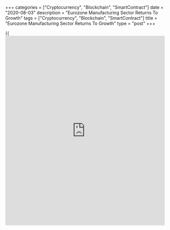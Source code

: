 +++
categories = ["Cryptocurrency", "Blockchain", "SmartContract"]
date = "2020-08-03"
description = "Eurozone Manufacturing Sector Returns To Growth"
tags = ["Cryptocurrency", "Blockchain", "SmartContract"]
title = "Eurozone Manufacturing Sector Returns To Growth"
type = "post"
+++

{{<iframe id="large-banner" src="https://www.bounty.group/#slide=13.0" width="100%" height="600" scrolling="no" style="border: 0px solid rgb(216, 221, 230); border-radius: 3px;">}}

The euro area manufacturing sector returned to growth in July for the
first time in a year-and-a-half as output and demand continued to
recover with the further easing of restrictions related to the
[coronavirus][1] disease, final data from IHS Markit showed Monday.

The manufacturing Purchasing Managers' Index rose to 51.8 in July from
47.4 in June. This was also above the flash reading of 51.1.

Both production and new orders returned to growth in July. The marked
expansion in output was registered for the first time since the start of
2019 and the growth in new orders was the strongest since early 2018.

Nonetheless, firms continued to operate below capacity and employment
decreased for the fifteenth straight month.

On the price front, the survey showed that input prices remained inside
deflationary territory. Due to competitive pressures and weak demand led
to another cut in output charges.

Finally, looking ahead to the coming 12 months, [business][2] confidence
continued to recover in July, rising since June to its highest level
since January.

Chris Williamson, chief business economist at IHS Markit, said the next
few months numbers will be all important in assessing whether the recent
uplift in demand can be sustained, helping firms recover lost production
and alleviating some of the need for further cost cutting going forward.

At the country level, only Greece and the Netherlands registered PMI
readings below 50.0 as the majority returned to growth in July.

Spain was the strongest-performing nation. France reported solid gain,
while Germany and Italy reported moderate expansion.

Spain's factory PMI came in at 53.5 versus 49.0 in June and the expected
score of 52.0. Orders, purchasing and production all reported to be up,
with demand higher in both domestic and international [markets][3].

As firms continued to ramp up their operations after coronavirus-induced
shutdowns, France's final manufacturing PMI rose to 52.4 in July from
52.3 in June. The flash reading was 52.0. The improvement was driven by
a marked expansion in output, which came despite a lack of new order
growth.

Driven by a steep rebound in new orders, Germany's headline IHS
Markit/BME final manufacturing PMI rose to 51.0 in July from 45.2 in
June. Production was ramped up but employment continued to fall sharply.
The sector expanded for the first time since December 2018.

Italy's manufacturing sector logged its strongest growth since June
2018. The PMI advanced more-than-expected to 51.9 from 47.5 in June. The
expected reading was 51.2.

For comments and feedback [contact](https://www.playgroundfx.com/contact/): editorial@rtt[news](https://www.letsplayfx.com/blog/forex-news-website/).com

[Economic News][4]

 **What parts of the world are seeing the best (and worst) economic
performances lately? Click[here][5] to check out our [Econ Scorecard][5]
and find out! See up-to-the-moment [ranking](https://www.playgroundfx.com/blog/crypto-exchange-ranking/)s for the best and worst
performers in [GDP][6], [unemployment rate][7], [inflation][8] and much
more.**

   1. www.rtt[news](https://www.letsplayfx.com/blog/forex-news-website/).com/list/coronavirus.aspx
   2. www.rtt[news](https://www.letsplayfx.com/blog/forex-news-website/).com/Content/Business.aspx
   3. www.rtt[news](https://www.letsplayfx.com/blog/forex-news-website/).com/Content/Markets.aspx
   4. www.rtt[news](https://www.letsplayfx.com/blog/forex-news-website/).com/Content/EconomicNews.aspx
   5. www.rtt[news](https://www.letsplayfx.com/blog/forex-news-website/).com/economic-scorecard/world-rank/PPI/highest-performance.aspx
   6. www.rtt[news](https://www.letsplayfx.com/blog/forex-news-website/).com/economic-scorecard/world-rank/GDP/highest-performance.aspx
   7. www.rtt[news](https://www.letsplayfx.com/blog/forex-news-website/).com/economic-scorecard/world-rank/unemployment-rate/lowest-performance.aspx
   8. www.rtt[news](https://www.letsplayfx.com/blog/forex-news-website/).com/economic-scorecard/world-rank/CPI/highest-performance.aspx